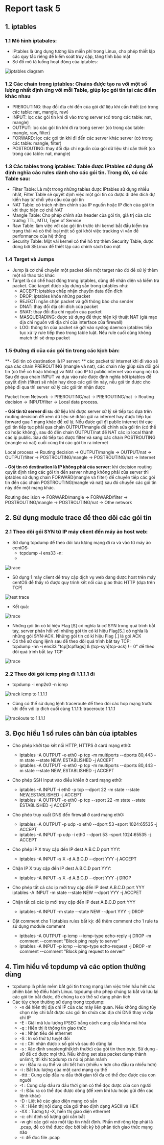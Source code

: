 # Report task 5  

## 1. iptables  

###  1.1 Mô hình iptabales:  
- IPtables là ứng dụng tường lửa miễn phí trong Linux, cho phép thiết lập các quy tắc riêng để kiểm soát truy cập, tăng tính bảo mật   
- Sơ đồ mô tả luồng hoạt động của iptables:  

![iptables diagram](img/iptable_diagram)  


###  1.2 Các chain trong iptables: Chains được tạo ra với một số lượng nhất định ứng với mỗi Table, giúp lọc gói tin tại các điểm khác nhau  

- PREROUTING: thay đổi địa chỉ đến của gói dữ liệu khi cần thiết (có trong các table: nat, mangle, raw)   
- INPUT: lọc các gói tin khi đi vào trong server (có trong các table: nat, mangle)  
- OUTPUT: lọc các gói tin khi đi ra trong server (có trong các table: mangle, raw, filter)   
- FORWARD: lọc các gói tin khi đi đến các server khác server (có trong các table: mangle, filter)  
- POSTROUTING: thay đổi địa chỉ nguồn của gói dữ liệu khi cần thiết (có trong các table: nat, mangle)      
###  1.3 Các tables trong iptables: Table được IPtables sử dụng để định nghĩa các rules dành cho các gói tin. Trong đó, có các Table sau:    

- Filter Table: Là một trong những tables được IPtables sử dụng nhiều nhất, Filter Table sẽ quyết định việc một gói tin có được đi đến đích dự kiến hay từ chối yêu cầu của gói tin  
- NAT Table: có trách nhiệm chỉnh sửa IP nguồn hoặc IP đích của gói tin khi thực hiện cơ chế NAT   
- Mangle Table: Cho phép chỉnh sửa header của gói tin, giá trị của các trường TTL, MTU, Type of Service  
- Raw Table: làm việc với các gói tin trước khi kernel bắt đầu kiểm tra trạng thái và có thể loại một số gói khỏi việc tracking vì vấn đề performance của hệ thống  
- Security Table:  Một vài kernel có thể hỗ trợ thêm Security Table, được dùng bởi SELinux để thiết lập các chính sách bảo mật   

###   1.4 Target và Jumps   
- Jump là cơ chế chuyển một packet đến một target nào đó để xử lý thêm một số thao tác khác   
-  Target là cơ chế hoạt động trong iptables, dùng để nhận diện và kiểm tra packet. Các target được xây dựng sẵn trong iptables như:  
    - ACCEPT: iptables chấp nhận chuyển data đến đích  
    - DROP: iptables khóa những packet  
    - REJECT: ngăn chặn packet và gởi thông báo cho sender  
    - DNAT: thay đổi địa chỉ đích của packet  
    - SNAT: thay đổi địa chỉ nguồn của packet  
    - MASQUERADING: được sử dụng để thực hiện kỹ thuật NAT (giả mạo địa chỉ nguồn
với địa chỉ của interface của firewall)  
    - LOG: thông tin của packet sẽ gởi vào syslog daemon iptables tiếp tục xử lý rule tiếp
theo trong table luật. Nếu rule cuối cùng không match thì sẽ drop packet  


###   1.5 Đường đi của các gói tin trong các kịch bản:    

**- Gói tin có destination là IP server: ** các packet từ internet khi đi vào  sẽ qua các chain PREROUTING (mangle và nat), các chain này giúp sửa đổi gói tin (có thể có hoặc không) và NAT các IP từ public internet vào mạng nội bộ. Sau đó qua chain INPUT và dựa vào rule được định nghĩa bởi iptables để quyết định (filter) sẽ nhận hay drop các gói tin này, nếu gói tin được cho phép đi qua thì server xử lý các gói tin nhận được   

Packet from Network -> PREROUTING/nat -> PREROUTING/nat -> Routing decision -> INPUT/filter -> Local data process.  

**- Gói tin từ server đi ra:**  dữ liệu khi được server xử lý sẽ tiếp tục dựa trên routing decision để xem dữ liệu sẽ được gửi ra internet hay được tiếp tục forward qua 1 mạng khác để xử lý. Nếu được gửi đi public internet thì các gói tin tiếp tục phải qua chain OUTPUT/mangle để chỉnh sửa gói tin (có thể có hoặc không), sau đó đến chain OUTPUT/nat để NAT các ip local thành các ip public. Sau đó tiếp tục được filter và sang các chain POSTROUTING (mangle và nat) cuối cùng thì các gói tin ra internet   
  
Local process -> Routing decision -> OUTPUT/mangle -> OUTPUT/nat -> OUTPUT/filter -> POSTROUTING/mangle -> POSTROUTING/nat -> Internet   

**- Gói tin có destination là IP không phải của server:**  khi decision routing quyết định rằng các gói tin đến server nhưng không phải của server thì iptables sử dụng chain FORWARD(mangle và filter) để chuyển tiếp các gói tin đến các chain POSTROUTING(mangle và nat) sau đó chuyển các gói tin này đến một mạng khác.   

Routing dec ision -> FORWARD/mangle -> FORWARD/filter -> POSTROUTING/mangle -> POSTROUTING/nat -> Othe network  

## 2. Sử dụng module trace để theo dõi các gói tin   
###     2.1 Theo dõi gói SYN từ IP máy client đến máy ảo host web:  
- Sử dụng tcpdump để theo dõi lưu lượng mạng đi ra và vào từ máy ảo centOS:  
    - tcpdump -i ens33 -n:  
    - 
![trace](img/trace1.png)  

- Sử dụng 1 máy client để truy cập dịch vụ web đang được host trên máy centOS để thấy rõ được quy trình kết nối của giao thức HTTP (dựa trên TCP)  

![test trace](img/test-trace1.png)  

- Kết quả:   

![trace](img/trace2.png)   

- Những gói tin có kí hiệu Flag [S] có nghĩa là cờ SYN trong quá trình bắt tay, server phản hổi với những gói tin có kí hiệu Flag[S.] cõ nghĩa là những gói SYN-ACK. Những gói tin có kí hiệu Flag [.] là gói ACK  
- Có thể sử dụng lệnh sau để theo dõi quá trình bắt tay TCP:   
tcpdump -nn -i ens33 "tcp[tcpflags] & (tcp-syn|tcp-ack) != 0" để theo dõi quá trình bắt tay TCP    

![trace](img/trace3.png)   

###         2.2 Theo dõi gói icmp ping đi 1.1.1.1 đi   

- tcpdump -i enp2s0 -n icmp  

![track icmp to 1.1.1.1](img/trace_to_1111.png)  

- Cũng có thể sử dụng lệnh traceroute để theo dõi các hop mạng trước khi đến với ip đích cuối cùng 1.1.1.1: traceroute 1.1.1.1   


![tracẻoute to 1.1.1.1](img/traceroute_to_1111.png)  

## 3. Đọc hiểu 1 số rules căn bản của iptables  

- Cho phép khởi tạo kết nối HTTP, HTTPS ở card mạng eth0:   
    - iptables -A OUTPUT -o eth0 -p tcp -m multiports --dports 80,443 -m state --state NEW, ESTABLISHED -j ACCEPT   
    - iptables -A OUTPUT -o eth0 -p tcp -m multiports --dports 80,443 -m state --state NEW, ESTABLISHED -j ACCEPT   

- Cho phép SSH Input vào điều khiển ở card mạng eth0:  
    - iptables -A INPUT -i eth0 -p tcp --dport 22 -m state --state NEW,ESTABLISHED -j ACCEPT  
    - iptables -A OUTPUT -o eth0 -p tcp --sport 22 -m state --state ESTABLISHED -j ACCEPT

- Cho phéo truy xuất DNS đến firewall ở card mạng eth0:   
    - iptables -A OUTPUT -p udp -o eth0 --dport 53 –sport 1024:65535 -j ACCEPT      
    - iptables -A INPUT -p udp -i eth0 --dport 53 –sport 1024:65535 -j ACCEPT       
    
- Cho phép IP X truy cập đến IP dest A.B.C.D port YYY:    
    - iptables -A INPUT -s X -d A.B.C.D --dport YYY -j ACCEPT  

- Chặn IP X truy cập đến IP dest A.B.C.D port YYY:    
    - iptables -A INPUT -s X -d A.B.C.D --dport YYY -j DROP  

- Cho phép tất cả các ip mới truy cập đến IP dest A.B.C.D port YYY   
iptables -A INPUT  -m state --state NEW --dport YYY -j ACCPET  

- Chặn tất cả các ip mới truy cập đến IP dest A.B.C.D port YYY   
    - iptables -A INPUT  -m state --state NEW --dport YYY -j DROP  

- Đặt comment cho 1 iptables rules bất kỳ:  để thêm comment cho 1 rule ta sử dụng module comment  
    - iptbales -A OUTPUT -p icmp --icmp-type echo-reply -j DROP -m comment --comment "Block ping reply to server"  
    - iptables -A INPUT -p icmp --icmp-type echo-request -j DROP -m comment --comment "Block ping request to server"  

## 4. Tìm hiểu về tcpdump và các option thường dùng   
- tcpdump là phần mềm bắt gói tin trong mạng làm việc trên hầu hết các phiên bản hệ điều hành Linux. tcpdump cho phép chúng ta bắt và lưu lại các gói tin bắt được, để chúng ta có thể sử dụng phân tích  
- Các tùy chọn thường sử dụng trong tcpdump:  
    - -n để hiển thị địa chỉ IP của các máy liên quan. Nếu không dùng tùy chọn này chỉ bắt được các gói tin chứa các địa chỉ DNS thay vì địa chỉ IP  
    - -E : Giải mã lưu lượng IPSEC bằng cách cung cấp khóa mã hóa  
    - -q : Hiển thị ít thông tin giao thức   
    - -e : Nhận tiêu đề ethernet  
    - -S : In số thứ tự tuyệt đối  
    - -c : Chỉ nhận được x số gói và sau đó dừng lại  
    - -s : Xác định snaplength(kích thước) của gói tin theo byte. Sử dụng -s0 để có được mọi thứ. Nếu không set size packet dump thành unlimit, thì khi tcpdump ra nó bị phân mảnh  
    - vv : Đầu ra cụ thể và chi tiết hơn (nhiều v hơn cho đầu ra nhiều hơn)  
    - -i : Bắt lưu lượng của một card mạng cụ thể  
    - -tttt : Cung cấp đầu ra dấu thời gian tối đa có thể đọc được của con người   
    - -t : Cung cấp đầu ra dấu thời gian có thể đọc được của con người   
    - -l : Đầu ra có thể đọc được dòng (để xem khi lưu hoặc gửi đến các lệnh khác)  
    - -D : Liệt kê các giao diện mạng có sẵn  
    - -X : Hiển thị nội dung của gói theo định dạng ASCII và HEX  
    - -XX : Tương tự -X, hiển thị giao diện ethernet  
    - -c: chỉ định số lượng gói cần bắt  
    - -w ghi các gói vào một tập tin nhất định. Phần mở rộng tệp phải là .pcap, để có thể được đọc bởi bất kỳ bộ phân tích giao thức mạng nào   
    - -r: để đọc file .pcap   

